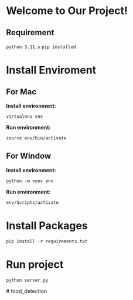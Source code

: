 # Welcome to Our Project!

## Requirement
```python 3.11.x```
```pip installed```

# Install Enviroment
## For Mac
**Install environment:** 

`virtualenv env`

**Run environment:**

`source env/bin/activate`

## For Window

**Install environment:**

`python -m venv env`

**Run environment:**

`env/Scripts/activate`
# Install Packages

`pip install -r requirements.txt`

# Run project
`python server.py`

#   f o o d _ d e t e c t i o n 
 
 
